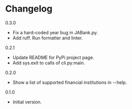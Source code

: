# Changelog

0.3.0

* Fix a hard-coded year bug in JABank.py.
* Add ruff. Run formatter and linter.

0.2.1

* Update README for PyPi project page.
* Add sys.exit to calls of cli.py:main.

0.2.0

* Show a list of supported financial institutions in --help.

0.1.0

* Initial version.
